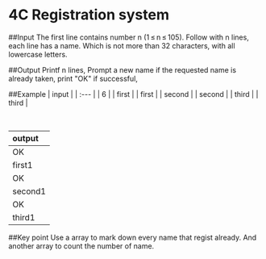 # 4C Registration system
##Input
The first line contains number n (1 ≤ n ≤ 105). Follow with n lines, each line has a name. Which is not more than 32 characters, with all lowercase letters.

##Output
Printf n lines, Prompt a new name if the requested name is already taken, print "OK" if successful, 

##Example
| input |
| :--- |
| 6 |
| first |
| first |
| second |
| second |
| third |
| third |

<br />

| output |
| :--- |
| OK |
| first1 |
| OK |
| second1 |
| OK |
| third1 |

##Key point
Use a array to mark down every name that regist already. And another array to count the number of name.

